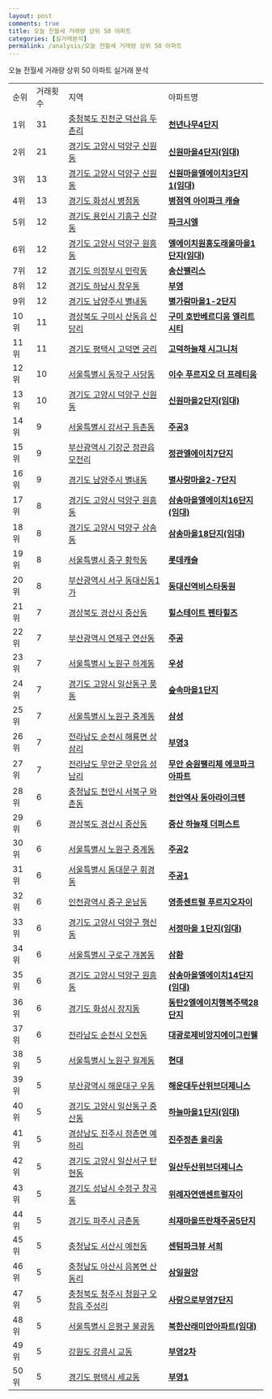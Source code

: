 ```yaml
---
layout: post
comments: true
title: 오늘 전월세 거래량 상위 50 아파트
categories: [실거래분석]
permalink: /analysis/오늘 전월세 거래량 상위 50 아파트
---
```


오늘 전월세 거래량 상위 50 아파트 실거래 분석

<table>
  <tr>
    <td>순위</td>
    <td>거래횟수</td>
    <td>지역</td>
    <td>아파트명</td>
  </tr>

  <tr>
    <td>1위</td>
    <td>31</td>
    <td><a href="/apt/충청북도 진천군 덕산읍 두촌리">충청북도 진천군 덕산읍 두촌리</a></td>
    <td colspan="4" style="font-weight: bold;"><a href="https://search.naver.com/search.naver?query=덕산읍 두촌리 천년나무4단지">천년나무4단지</a></td>
  </tr>

  <tr>
    <td>2위</td>
    <td>21</td>
    <td><a href="/apt/경기도 고양시 덕양구 신원동">경기도 고양시 덕양구 신원동</a></td>
    <td colspan="4" style="font-weight: bold;"><a href="https://search.naver.com/search.naver?query=신원동 신원마을4단지(임대)">신원마을4단지(임대)</a></td>
  </tr>

  <tr>
    <td>3위</td>
    <td>13</td>
    <td><a href="/apt/경기도 고양시 덕양구 신원동">경기도 고양시 덕양구 신원동</a></td>
    <td colspan="4" style="font-weight: bold;"><a href="https://search.naver.com/search.naver?query=신원동 신원마을엘에이치3단지1(임대)">신원마을엘에이치3단지1(임대)</a></td>
  </tr>

  <tr>
    <td>4위</td>
    <td>13</td>
    <td><a href="/apt/경기도 화성시 병점동">경기도 화성시 병점동</a></td>
    <td colspan="4" style="font-weight: bold;"><a href="https://search.naver.com/search.naver?query=병점동 병점역 아이파크 캐슬">병점역 아이파크 캐슬</a></td>
  </tr>

  <tr>
    <td>5위</td>
    <td>12</td>
    <td><a href="/apt/경기도 용인시 기흥구 신갈동">경기도 용인시 기흥구 신갈동</a></td>
    <td colspan="4" style="font-weight: bold;"><a href="https://search.naver.com/search.naver?query=신갈동 파크시엘">파크시엘</a></td>
  </tr>

  <tr>
    <td>6위</td>
    <td>12</td>
    <td><a href="/apt/경기도 고양시 덕양구 원흥동">경기도 고양시 덕양구 원흥동</a></td>
    <td colspan="4" style="font-weight: bold;"><a href="https://search.naver.com/search.naver?query=원흥동 엘에이치원흥도래울마을1단지(임대)">엘에이치원흥도래울마을1단지(임대)</a></td>
  </tr>

  <tr>
    <td>7위</td>
    <td>12</td>
    <td><a href="/apt/경기도 의정부시 민락동">경기도 의정부시 민락동</a></td>
    <td colspan="4" style="font-weight: bold;"><a href="https://search.naver.com/search.naver?query=민락동 송산팰리스">송산팰리스</a></td>
  </tr>

  <tr>
    <td>8위</td>
    <td>12</td>
    <td><a href="/apt/경기도 하남시 창우동">경기도 하남시 창우동</a></td>
    <td colspan="4" style="font-weight: bold;"><a href="https://search.naver.com/search.naver?query=창우동 부영">부영</a></td>
  </tr>

  <tr>
    <td>9위</td>
    <td>12</td>
    <td><a href="/apt/경기도 남양주시 별내동">경기도 남양주시 별내동</a></td>
    <td colspan="4" style="font-weight: bold;"><a href="https://search.naver.com/search.naver?query=별내동 별가람마을1-2단지">별가람마을1-2단지</a></td>
  </tr>

  <tr>
    <td>10위</td>
    <td>11</td>
    <td><a href="/apt/경상북도 구미시 산동읍 신당리">경상북도 구미시 산동읍 신당리</a></td>
    <td colspan="4" style="font-weight: bold;"><a href="https://search.naver.com/search.naver?query=산동읍 신당리 구미 호반베르디움 엘리트시티">구미 호반베르디움 엘리트시티</a></td>
  </tr>

  <tr>
    <td>11위</td>
    <td>11</td>
    <td><a href="/apt/경기도 평택시 고덕면 궁리">경기도 평택시 고덕면 궁리</a></td>
    <td colspan="4" style="font-weight: bold;"><a href="https://search.naver.com/search.naver?query=고덕면 궁리 고덕하늘채 시그니처">고덕하늘채 시그니처</a></td>
  </tr>

  <tr>
    <td>12위</td>
    <td>10</td>
    <td><a href="/apt/서울특별시 동작구 사당동">서울특별시 동작구 사당동</a></td>
    <td colspan="4" style="font-weight: bold;"><a href="https://search.naver.com/search.naver?query=사당동 이수 푸르지오 더 프레티움">이수 푸르지오 더 프레티움</a></td>
  </tr>

  <tr>
    <td>13위</td>
    <td>10</td>
    <td><a href="/apt/경기도 고양시 덕양구 신원동">경기도 고양시 덕양구 신원동</a></td>
    <td colspan="4" style="font-weight: bold;"><a href="https://search.naver.com/search.naver?query=신원동 신원마을2단지(임대)">신원마을2단지(임대)</a></td>
  </tr>

  <tr>
    <td>14위</td>
    <td>9</td>
    <td><a href="/apt/서울특별시 강서구 등촌동">서울특별시 강서구 등촌동</a></td>
    <td colspan="4" style="font-weight: bold;"><a href="https://search.naver.com/search.naver?query=등촌동 주공3">주공3</a></td>
  </tr>

  <tr>
    <td>15위</td>
    <td>9</td>
    <td><a href="/apt/부산광역시 기장군 정관읍 모전리">부산광역시 기장군 정관읍 모전리</a></td>
    <td colspan="4" style="font-weight: bold;"><a href="https://search.naver.com/search.naver?query=정관읍 모전리 정관엘에이치7단지">정관엘에이치7단지</a></td>
  </tr>

  <tr>
    <td>16위</td>
    <td>9</td>
    <td><a href="/apt/경기도 남양주시 별내동">경기도 남양주시 별내동</a></td>
    <td colspan="4" style="font-weight: bold;"><a href="https://search.naver.com/search.naver?query=별내동 별사랑마을2-7단지">별사랑마을2-7단지</a></td>
  </tr>

  <tr>
    <td>17위</td>
    <td>8</td>
    <td><a href="/apt/경기도 고양시 덕양구 원흥동">경기도 고양시 덕양구 원흥동</a></td>
    <td colspan="4" style="font-weight: bold;"><a href="https://search.naver.com/search.naver?query=원흥동 삼송마을엘에이치16단지(임대)">삼송마을엘에이치16단지(임대)</a></td>
  </tr>

  <tr>
    <td>18위</td>
    <td>8</td>
    <td><a href="/apt/경기도 고양시 덕양구 삼송동">경기도 고양시 덕양구 삼송동</a></td>
    <td colspan="4" style="font-weight: bold;"><a href="https://search.naver.com/search.naver?query=삼송동 삼송마을18단지(임대)">삼송마을18단지(임대)</a></td>
  </tr>

  <tr>
    <td>19위</td>
    <td>8</td>
    <td><a href="/apt/서울특별시 중구 황학동">서울특별시 중구 황학동</a></td>
    <td colspan="4" style="font-weight: bold;"><a href="https://search.naver.com/search.naver?query=황학동 롯데캐슬">롯데캐슬</a></td>
  </tr>

  <tr>
    <td>20위</td>
    <td>8</td>
    <td><a href="/apt/부산광역시 서구 동대신동1가">부산광역시 서구 동대신동1가</a></td>
    <td colspan="4" style="font-weight: bold;"><a href="https://search.naver.com/search.naver?query=동대신동1가 동대신역비스타동원">동대신역비스타동원</a></td>
  </tr>

  <tr>
    <td>21위</td>
    <td>7</td>
    <td><a href="/apt/경상북도 경산시 중산동">경상북도 경산시 중산동</a></td>
    <td colspan="4" style="font-weight: bold;"><a href="https://search.naver.com/search.naver?query=중산동 힐스테이트 펜타힐즈">힐스테이트 펜타힐즈</a></td>
  </tr>

  <tr>
    <td>22위</td>
    <td>7</td>
    <td><a href="/apt/부산광역시 연제구 연산동">부산광역시 연제구 연산동</a></td>
    <td colspan="4" style="font-weight: bold;"><a href="https://search.naver.com/search.naver?query=연산동 주공">주공</a></td>
  </tr>

  <tr>
    <td>23위</td>
    <td>7</td>
    <td><a href="/apt/서울특별시 노원구 하계동">서울특별시 노원구 하계동</a></td>
    <td colspan="4" style="font-weight: bold;"><a href="https://search.naver.com/search.naver?query=하계동 우성">우성</a></td>
  </tr>

  <tr>
    <td>24위</td>
    <td>7</td>
    <td><a href="/apt/경기도 고양시 일산동구 풍동">경기도 고양시 일산동구 풍동</a></td>
    <td colspan="4" style="font-weight: bold;"><a href="https://search.naver.com/search.naver?query=풍동 숲속마을1단지">숲속마을1단지</a></td>
  </tr>

  <tr>
    <td>25위</td>
    <td>7</td>
    <td><a href="/apt/서울특별시 노원구 중계동">서울특별시 노원구 중계동</a></td>
    <td colspan="4" style="font-weight: bold;"><a href="https://search.naver.com/search.naver?query=중계동 삼성">삼성</a></td>
  </tr>

  <tr>
    <td>26위</td>
    <td>7</td>
    <td><a href="/apt/전라남도 순천시 해룡면 상삼리">전라남도 순천시 해룡면 상삼리</a></td>
    <td colspan="4" style="font-weight: bold;"><a href="https://search.naver.com/search.naver?query=해룡면 상삼리 부영3">부영3</a></td>
  </tr>

  <tr>
    <td>27위</td>
    <td>7</td>
    <td><a href="/apt/전라남도 무안군 무안읍 성남리">전라남도 무안군 무안읍 성남리</a></td>
    <td colspan="4" style="font-weight: bold;"><a href="https://search.naver.com/search.naver?query=무안읍 성남리 무안 승원팰리체 에코파크 아파트">무안 승원팰리체 에코파크 아파트</a></td>
  </tr>

  <tr>
    <td>28위</td>
    <td>6</td>
    <td><a href="/apt/충청남도 천안시 서북구 와촌동">충청남도 천안시 서북구 와촌동</a></td>
    <td colspan="4" style="font-weight: bold;"><a href="https://search.naver.com/search.naver?query=와촌동 천안역사 동아라이크텐">천안역사 동아라이크텐</a></td>
  </tr>

  <tr>
    <td>29위</td>
    <td>6</td>
    <td><a href="/apt/경상북도 경산시 중산동">경상북도 경산시 중산동</a></td>
    <td colspan="4" style="font-weight: bold;"><a href="https://search.naver.com/search.naver?query=중산동 중산 하늘채 더퍼스트">중산 하늘채 더퍼스트</a></td>
  </tr>

  <tr>
    <td>30위</td>
    <td>6</td>
    <td><a href="/apt/서울특별시 노원구 중계동">서울특별시 노원구 중계동</a></td>
    <td colspan="4" style="font-weight: bold;"><a href="https://search.naver.com/search.naver?query=중계동 주공2">주공2</a></td>
  </tr>

  <tr>
    <td>31위</td>
    <td>6</td>
    <td><a href="/apt/서울특별시 동대문구 휘경동">서울특별시 동대문구 휘경동</a></td>
    <td colspan="4" style="font-weight: bold;"><a href="https://search.naver.com/search.naver?query=휘경동 주공1">주공1</a></td>
  </tr>

  <tr>
    <td>32위</td>
    <td>6</td>
    <td><a href="/apt/인천광역시 중구 운남동">인천광역시 중구 운남동</a></td>
    <td colspan="4" style="font-weight: bold;"><a href="https://search.naver.com/search.naver?query=운남동 영종센트럴 푸르지오자이">영종센트럴 푸르지오자이</a></td>
  </tr>

  <tr>
    <td>33위</td>
    <td>6</td>
    <td><a href="/apt/경기도 고양시 덕양구 행신동">경기도 고양시 덕양구 행신동</a></td>
    <td colspan="4" style="font-weight: bold;"><a href="https://search.naver.com/search.naver?query=행신동 서정마을 1단지(임대)">서정마을 1단지(임대)</a></td>
  </tr>

  <tr>
    <td>34위</td>
    <td>6</td>
    <td><a href="/apt/서울특별시 구로구 개봉동">서울특별시 구로구 개봉동</a></td>
    <td colspan="4" style="font-weight: bold;"><a href="https://search.naver.com/search.naver?query=개봉동 삼환">삼환</a></td>
  </tr>

  <tr>
    <td>35위</td>
    <td>6</td>
    <td><a href="/apt/경기도 고양시 덕양구 원흥동">경기도 고양시 덕양구 원흥동</a></td>
    <td colspan="4" style="font-weight: bold;"><a href="https://search.naver.com/search.naver?query=원흥동 삼송마을엘에이치14단지(임대)">삼송마을엘에이치14단지(임대)</a></td>
  </tr>

  <tr>
    <td>36위</td>
    <td>6</td>
    <td><a href="/apt/경기도 화성시 장지동">경기도 화성시 장지동</a></td>
    <td colspan="4" style="font-weight: bold;"><a href="https://search.naver.com/search.naver?query=장지동 동탄2엘에이치행복주택28단지">동탄2엘에이치행복주택28단지</a></td>
  </tr>

  <tr>
    <td>37위</td>
    <td>6</td>
    <td><a href="/apt/전라남도 순천시 오천동">전라남도 순천시 오천동</a></td>
    <td colspan="4" style="font-weight: bold;"><a href="https://search.naver.com/search.naver?query=오천동 대광로제비앙지에이그린웰">대광로제비앙지에이그린웰</a></td>
  </tr>

  <tr>
    <td>38위</td>
    <td>5</td>
    <td><a href="/apt/서울특별시 노원구 월계동">서울특별시 노원구 월계동</a></td>
    <td colspan="4" style="font-weight: bold;"><a href="https://search.naver.com/search.naver?query=월계동 현대">현대</a></td>
  </tr>

  <tr>
    <td>39위</td>
    <td>5</td>
    <td><a href="/apt/부산광역시 해운대구 우동">부산광역시 해운대구 우동</a></td>
    <td colspan="4" style="font-weight: bold;"><a href="https://search.naver.com/search.naver?query=우동 해운대두산위브더제니스">해운대두산위브더제니스</a></td>
  </tr>

  <tr>
    <td>40위</td>
    <td>5</td>
    <td><a href="/apt/경기도 고양시 일산동구 중산동">경기도 고양시 일산동구 중산동</a></td>
    <td colspan="4" style="font-weight: bold;"><a href="https://search.naver.com/search.naver?query=중산동 하늘마을1단지(임대)">하늘마을1단지(임대)</a></td>
  </tr>

  <tr>
    <td>41위</td>
    <td>5</td>
    <td><a href="/apt/경상남도 진주시 정촌면 예하리">경상남도 진주시 정촌면 예하리</a></td>
    <td colspan="4" style="font-weight: bold;"><a href="https://search.naver.com/search.naver?query=정촌면 예하리 진주정촌 올리움">진주정촌 올리움</a></td>
  </tr>

  <tr>
    <td>42위</td>
    <td>5</td>
    <td><a href="/apt/경기도 고양시 일산서구 탄현동">경기도 고양시 일산서구 탄현동</a></td>
    <td colspan="4" style="font-weight: bold;"><a href="https://search.naver.com/search.naver?query=탄현동 일산두산위브더제니스">일산두산위브더제니스</a></td>
  </tr>

  <tr>
    <td>43위</td>
    <td>5</td>
    <td><a href="/apt/경기도 성남시 수정구 창곡동">경기도 성남시 수정구 창곡동</a></td>
    <td colspan="4" style="font-weight: bold;"><a href="https://search.naver.com/search.naver?query=창곡동 위례자연앤센트럴자이">위례자연앤센트럴자이</a></td>
  </tr>

  <tr>
    <td>44위</td>
    <td>5</td>
    <td><a href="/apt/경기도 파주시 금촌동">경기도 파주시 금촌동</a></td>
    <td colspan="4" style="font-weight: bold;"><a href="https://search.naver.com/search.naver?query=금촌동 쇠재마을뜨란채주공5단지">쇠재마을뜨란채주공5단지</a></td>
  </tr>

  <tr>
    <td>45위</td>
    <td>5</td>
    <td><a href="/apt/충청남도 서산시 예천동">충청남도 서산시 예천동</a></td>
    <td colspan="4" style="font-weight: bold;"><a href="https://search.naver.com/search.naver?query=예천동 센텀파크뷰 서희">센텀파크뷰 서희</a></td>
  </tr>

  <tr>
    <td>46위</td>
    <td>5</td>
    <td><a href="/apt/충청남도 아산시 음봉면 산동리">충청남도 아산시 음봉면 산동리</a></td>
    <td colspan="4" style="font-weight: bold;"><a href="https://search.naver.com/search.naver?query=음봉면 산동리 삼일원앙">삼일원앙</a></td>
  </tr>

  <tr>
    <td>47위</td>
    <td>5</td>
    <td><a href="/apt/충청북도 청주시 청원구 오창읍 주성리">충청북도 청주시 청원구 오창읍 주성리</a></td>
    <td colspan="4" style="font-weight: bold;"><a href="https://search.naver.com/search.naver?query=오창읍 주성리 사랑으로부영7단지">사랑으로부영7단지</a></td>
  </tr>

  <tr>
    <td>48위</td>
    <td>5</td>
    <td><a href="/apt/서울특별시 은평구 불광동">서울특별시 은평구 불광동</a></td>
    <td colspan="4" style="font-weight: bold;"><a href="https://search.naver.com/search.naver?query=불광동 북한산래미안아파트(임대)">북한산래미안아파트(임대)</a></td>
  </tr>

  <tr>
    <td>49위</td>
    <td>5</td>
    <td><a href="/apt/강원도 강릉시 교동">강원도 강릉시 교동</a></td>
    <td colspan="4" style="font-weight: bold;"><a href="https://search.naver.com/search.naver?query=교동 부영2차">부영2차</a></td>
  </tr>

  <tr>
    <td>50위</td>
    <td>5</td>
    <td><a href="/apt/경기도 평택시 세교동">경기도 평택시 세교동</a></td>
    <td colspan="4" style="font-weight: bold;"><a href="https://search.naver.com/search.naver?query=세교동 부영1">부영1</a></td>
  </tr>

</table>
